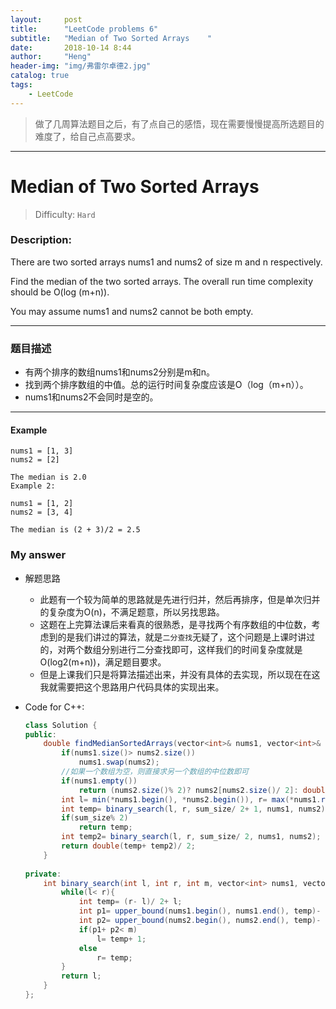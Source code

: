 ```yaml
---
layout:     post
title:      "LeetCode problems 6"
subtitle:   "Median of Two Sorted Arrays    "
date:       2018-10-14 8:44
author:     "Heng"
header-img: "img/弗雷尔卓德2.jpg"
catalog: true
tags:
    - LeetCode
---
```


>做了几周算法题目之后，有了点自己的感悟，现在需要慢慢提高所选题目的难度了，给自己点高要求。

---

# Median of Two Sorted Arrays    

>Difficulty: `Hard`

### Description:

There are two sorted arrays nums1 and nums2 of size m and n respectively.

Find the median of the two sorted arrays. The overall run time complexity should be O(log (m+n)).

You may assume nums1 and nums2 cannot be both empty.

----

### 题目描述

- 有两个排序的数组nums1和nums2分别是m和n。
- 找到两个排序数组的中值。总的运行时间复杂度应该是O（log（m+n））。
- nums1和nums2不会同时是空的。

---

#### Example

    nums1 = [1, 3]
    nums2 = [2]

    The median is 2.0
    Example 2:

    nums1 = [1, 2]
    nums2 = [3, 4]

    The median is (2 + 3)/2 = 2.5

### My answer

- 解题思路

    - 此题有一个较为简单的思路就是先进行归并，然后再排序，但是单次归并的复杂度为O(n)，不满足题意，所以另找思路。
    - 这题在上完算法课后来看真的很熟悉，是寻找两个有序数组的中位数，考虑到的是我们讲过的算法，就是`二分查找`无疑了，这个问题是上课时讲过的，对两个数组分别进行二分查找即可，这样我们的时间复杂度就是O(log2(m+n))，满足题目要求。
    - 但是上课我们只是将算法描述出来，并没有具体的去实现，所以现在在这我就需要把这个思路用户代码具体的实现出来。

- Code for C++:

    ```java
    class Solution {
    public:
        double findMedianSortedArrays(vector<int>& nums1, vector<int>& nums2) {
            if(nums1.size()> nums2.size())
                nums1.swap(nums2);
            //如果一个数组为空，则直接求另一个数组的中位数即可
            if(nums1.empty())
                return (nums2.size()% 2)? nums2[nums2.size()/ 2]: double(nums2[nums2.size()/ 2]+ nums2[nums2.size()/ 2- 1])/ 2;
            int l= min(*nums1.begin(), *nums2.begin()), r= max(*nums1.rbegin(), *nums2.rbegin()), sum_size= nums1.size()+ nums2.size(), mid= 0;
            int temp= binary_search(l, r, sum_size/ 2+ 1, nums1, nums2);
            if(sum_size% 2)
                return temp;
            int temp2= binary_search(l, r, sum_size/ 2, nums1, nums2);
            return double(temp+ temp2)/ 2;
        }
        
    private:
        int binary_search(int l, int r, int m, vector<int> nums1, vector<int> nums2){
            while(l< r){
                int temp= (r- l)/ 2+ l;
                int p1= upper_bound(nums1.begin(), nums1.end(), temp)- nums1.begin();
                int p2= upper_bound(nums2.begin(), nums2.end(), temp)- nums2.begin();
                if(p1+ p2< m)
                    l= temp+ 1;
                else
                    r= temp;
            }
            return l;
        }
    };
    ```

